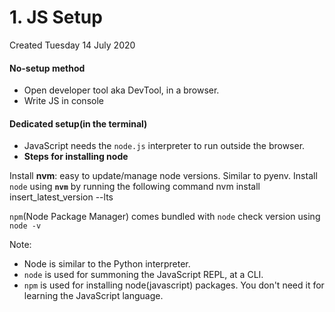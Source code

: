# 1. JS Setup
Created Tuesday 14 July 2020

#### **No-setup method**

- Open developer tool aka DevTool, in a browser.
- Write JS in console

#### **Dedicated setup(in the terminal)**

- JavaScript needs the `node.js` interpreter to run outside the browser.
- **Steps for installing node**

Install **nvm**: easy to update/manage node versions. Similar to pyenv.
Install `node` using **`nvm`** by running the following command
nvm install insert_latest_version --lts

`npm`(Node Package Manager) comes bundled with `node`
check version using `node -v`

Note:

- Node is similar to the Python interpreter.
- `node` is used for summoning the JavaScript REPL, at a CLI.
- `npm` is used for installing node(javascript) packages. You don't need it for learning the JavaScript language.
